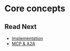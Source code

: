 # Core concepts

## Read Next

- [Implementation](./topics/implementation.md)
- [MCP & A2A](./topics/mcp_a2a.md)
